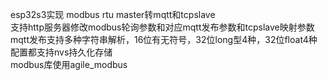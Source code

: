 esp32s3实现 modbus rtu master转mqtt和tcpslave<br>
支持http服务器修改modbus轮询参数和对应mqtt发布参数和tcpslave映射参数<br>
mqtt发布支持多种字符串解析，16位有无符号，32位long型4种，32位float4种<br>
配置都支持nvs持久化存储<br>
modbus库使用agile_modbus
